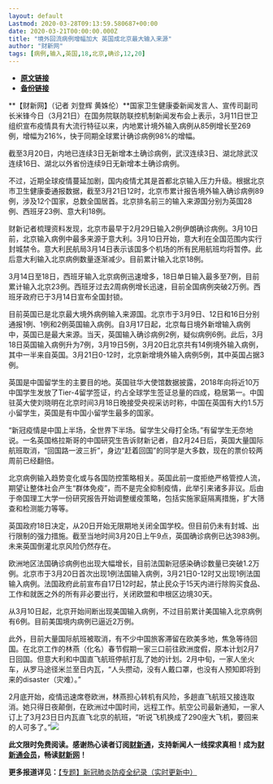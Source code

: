 ```yaml
---
layout: default
Lastmod: 2020-03-28T09:13:59.580687+00:00
date: 2020-03-21T00:00:00.000Z
title: "境外回流病例增幅加大 英国成北京最大输入来源"
author: "财新网"
tags: [病例,输入,英国,18,北京,确诊,12,20]
---
```


* [**原文链接**](http://www.caixin.com/2020-03-21/101532168.html)
* [**备份链接**](http://archive.ph/SCt5H)


**【财新网】（记者 刘登辉 黄姝伦）**国家卫生健康委新闻发言人、宣传司副司长米锋今日（3月21日）在国务院联防联控机制新闻发布会上表示，3月11日世卫组织宣布疫情具有大流行特征以来，内地累计境外输入病例从85例增长至269例，增幅为216%，快于同期全球累计确诊病例98%的增幅。

截至3月20日，内地已连续3日无新增本土确诊病例，武汉连续3日、湖北除武汉连续16日、湖北以外省份连续9日无新增本土确诊病例。

不过，近期全球疫情蔓延加剧，国内疫情尤其是首都北京输入压力升级。根据北京市卫生健康委通报数据，截至3月21日12时，北京市累计报告境外输入确诊病例89例，涉及12个国家，总数全国居首。北京排名前三的输入来源国分别为英国28例、西班牙23例、意大利18例。

财新记者梳理资料发现，北京市最早于2月29日输入2例伊朗确诊病例。3月10日前，北京输入病例中最多来源于意大利。3月10日开始，意大利在全国范围内实行封城禁令。意大利民航局3月14日表示该国多个机场的所有民用航班均将暂停。此后意大利输入北京病例数量逐渐减少。目前累计输入北京18例。

3月14日至18日，西班牙输入北京病例迅速增多，18日单日输入最多至7例，目前累计输入北京23例。西班牙过去2周病例增长迅速，目前全国病例突破2万例。西班牙政府已于3月14日宣布全国封锁。

目前英国已是北京最大境外病例输入来源国。北京市于3月9日、12日和16日分别通报1例、1例和2例英国输入病例。自3月17日起，北京每日境外新增输入病例中，英国已是最大来源。当天，英国输入确诊病例2例，疑似病例6例。此后，3月18日英国输入病例升为7例，3月19日5例，3月20日北京共有14例境外输入病例，其中一半来自英国。3月21日0-12时，北京新增境外输入病例5例，其中英国占据3例。

英国是中国留学生的主要目的地。英国驻华大使馆数据披露，2018年向将近10万中国学生发放了Tier-4留学签证，约占全球学生签证总量的四成，稳居第一。中国驻英大使刘晓明在北京时间3月18日晚接受央视采访时称，中国在英国有大约1.5万小留学生，英国是有中国小留学生最多的国家。

“新冠疫情是中国上半场，全世界下半场。留学生父母打全场。”有留学生无奈地说。一名英国格拉斯哥的中国研究生告诉财新记者，自2月24日后，英国大量国际航班取消，“回国路一波三折”，身边“赶着回国”的同学是大多数，现在的票价较两周前已经翻倍。

北京病例输入趋势变化或与各国防控策略相关。英国此前一度拒绝严格管控人流，期望让整体社会产生“群体免疫”，而不是完全抑制疫情，此举引来诸多非议。后由于帝国理工大学一份研究报告开始调整缓疫策略，包括实施家庭隔离措施，扩大筛查和检测能力等等。

英国政府18日决定，从20日开始无限期地关闭全国学校。但目前仍未有封城、出行限制的强力措施。截至当地时间3月20日上午9点，英国确诊病例已达3983例。未来英国倒灌北京风险仍然存在。

欧洲地区法国确诊病例也出现大幅增长，目前法国新冠感染确诊数量已突破1.2万例。北京市于3月20日首次出现1例法国输入病例，3月21日0-12时又出现1例法国输入病例。法国政府此前宣布自17日12时起，禁止民众于15天内进行除购买食品、工作和就医之外的所有非必要出行，关闭欧盟和申根区边境30天。

从3月10日起，北京开始间断出现美国输入病例，不过目前累计美国输入北京病例有6例。目前美国境内病例已逼近2万例。

此外，目前大量国际航班被取消，有不少中国旅客滞留在欧美多地，焦急等待回国。在北京工作的林燕（化名）春节假期一家三口前往欧洲度假，原本计划2月7日回国。但意大利和中国直飞航班停航打乱了她的计划。2月中旬，一家人坐火车，从罗马途径米兰至日内瓦，“人头攒动，没有人戴口罩，也没有人预知即将到来的disaster（灾难）。”

2月底开始，疫情迅速席卷欧洲，林燕担心转机有风险，多趟直飞航班又接连取消。她只得日夜颠倒，在欧洲过中国时间，远程工作。航空公司最新通知，一家人订上了3月23日日内瓦直飞北京的航班，“听说飞机换成了290座大飞机，要回来的人可多了。”[![](/images/post/d02a42d9cb3dec9320e5f550278911c7.ico)](http://www.caixin.com/2020-03-21/101532168.html)

**此文限时免费阅读。感谢热心读者订阅[财新通](http://mall.caixin.com/mall/web/product/product.html?id=733&originReferrer=appfree&channelSource=appfree)，支持新闻人一线探求真相！成为[财新通会员](http://mall.caixin.com/mall/web/list/list.html?type=127&originReferrer=appfree&channelSource=appfree)，畅读[财新网](https://datayi.cn/1lnZaaidYRRn)！**

**更多报道详见：**[【专题】新冠肺炎防疫全纪录（实时更新中）](http://m.app.caixin.com/m_topic_detail/1473.html)

